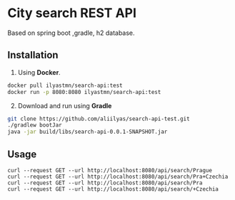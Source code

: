 # City search REST API

Based on spring boot ,gradle, h2 database.

## Installation

1) Using **Docker**.

```bash
docker pull ilyastmn/search-api:test
docker run -p 8080:8080 ilyastmn/search-api:test
```
2) Download and run using **Gradle**
```bash
git clone https://github.com/aliilyas/search-api-test.git
./gradlew bootJar
java -jar build/libs/search-api-0.0.1-SNAPSHOT.jar
```

## Usage

```
curl --request GET --url http://localhost:8080/api/search/Prague
curl --request GET --url http://localhost:8080/api/search/Pra+Czechia
curl --request GET --url http://localhost:8080/api/search/Pra
curl --request GET --url http://localhost:8080/api/search/+Czechia
```

